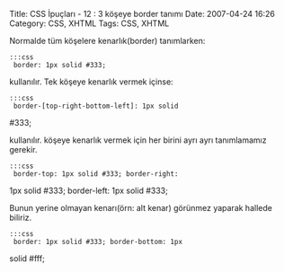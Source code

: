 Title: CSS İpuçları - 12 : 3 köşeye border tanımı
Date: 2007-04-24 16:26
Category: CSS, XHTML
Tags: CSS, XHTML

Normalde tüm köşelere kenarlık(border) tanımlarken:

	:::css
	 border: 1px solid #333; 

kullanılır. Tek köşeye kenarlık vermek içinse:

	:::css
	 border-[top-right-bottom-left]: 1px solid
#333; 

kullanılır. köşeye kenarlık vermek için her birini ayrı ayrı
tanımlamamız gerekir.

	:::css
	 border-top: 1px solid #333; border-right:
1px solid #333; border-left: 1px solid #333; 

Bunun yerine olmayan kenarı(örn: alt kenar) görünmez yaparak hallede
biliriz.

	:::css
	 border: 1px solid #333; border-bottom: 1px
solid #fff; 

</p>

